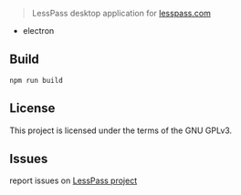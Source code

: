 
> LessPass desktop application for [lesspass.com](https://lesspass.com)

 - electron


## Build

    npm run build

## License

This project is licensed under the terms of the GNU GPLv3.


## Issues

report issues on [LessPass project](https://github.com/lesspass/lesspass/issues)
